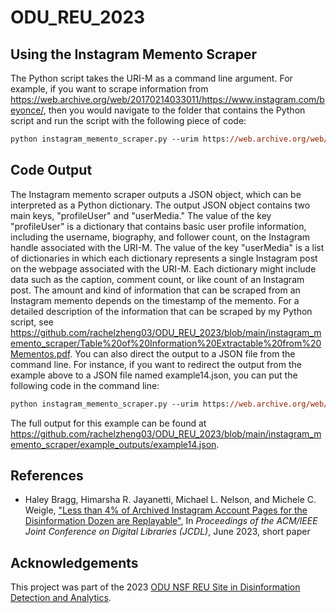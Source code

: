 ﻿# ODU_REU_2023
## Using the Instagram Memento Scraper
The Python script takes the URI-M as a command line argument. For example, if you want to scrape information from https://web.archive.org/web/20170214033011/https://www.instagram.com/beyonce/, then you would navigate to the folder that contains the Python script and run the script with the following piece of code:

```ps
python instagram_memento_scraper.py --urim https://web.archive.org/web/20170214033011/https://www.instagram.com/beyonce/
```
## Code Output
The Instagram memento scraper outputs a JSON object, which can be interpreted as a Python dictionary. The output JSON object contains two main keys, "profileUser" and "userMedia." The value of the key "profileUser" is a dictionary that contains basic user profile information, including the username, biography, and follower count, on the Instagram handle associated with the URI-M. The value of the key "userMedia" is a list of dictionaries in which each dictionary represents a single Instagram post on the webpage associated with the URI-M. Each dictionary might include data such as the caption, comment count, or like count of an Instagram post. The amount and kind of information that can be scraped from an Instagram memento depends on the timestamp of the memento. For a detailed description of the information that can be scraped by my Python script, see https://github.com/rachelzheng03/ODU_REU_2023/blob/main/instagram_memento_scraper/Table%20of%20Information%20Extractable%20from%20Mementos.pdf. You can also direct the output to a JSON file from the command line. For instance, if you want to redirect the output from the example above to a JSON file named example14.json, you can put the following code in the command line:

```ps
python instagram_memento_scraper.py --urim https://web.archive.org/web/20170214033011/https://www.instagram.com/beyonce/ > example14.json
```
The full output for this example can be found at https://github.com/rachelzheng03/ODU_REU_2023/blob/main/instagram_memento_scraper/example_outputs/example14.json.

## References
* Haley Bragg, Himarsha R. Jayanetti, Michael L. Nelson, and Michele C. Weigle, ["Less than 4% of Archived Instagram Account Pages for the Disinformation Dozen are Replayable"](https://www.cs.odu.edu/~mweigle/papers/bragg-jcdl2023-preprint.pdf), In *Proceedings of the ACM/IEEE Joint Conference on Digital Libraries (JCDL)*, June 2023, short paper

## Acknowledgements
This project was part of the 2023 [ODU NSF REU Site in Disinformation Detection and Analytics](https://oducsreu.github.io/).
